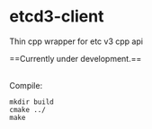 # etcd3-client
Thin cpp wrapper for etc v3 cpp api

==Currently under development.==

<br/>
Compile:<br/>
<code>
mkdir build
cmake ../
make
</code>
